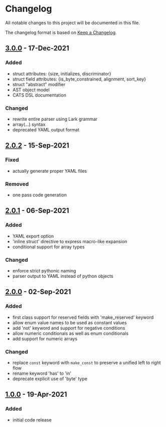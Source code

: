 # Changelog
All notable changes to this project will be documented in this file.

The changelog format is based on [Keep a Changelog](https://keepachangelog.com/en/1.0.0/).

## [3.0.0] - 17-Dec-2021

### Added
- struct attributes: {size, initializes, discriminator}
- struct field attributes: {is_byte_constrained, alignment, sort_key}
- struct "abstract" modifier
- AST object model
- CATS DSL documentation

### Changed
- rewrite entire parser using Lark grammar
- array(...) syntax
- deprecated YAML output format

## [2.0.2] - 15-Sep-2021

### Fixed
 - actually generate proper YAML files

### Removed
 - one pass code generation

## [2.0.1] - 06-Sep-2021

### Added
 - YAML export option
 - 'inline struct' directive to express macro-like expansion
 - conditional support for array types

### Changed
 - enforce strict pythonic naming
 - parser output to YAML instead of python objects

## [2.0.0] - 02-Sep-2021

### Added
 - first class support for reserved fields with 'make_reserved' keyword
 - allow enum value names to be used as constant values
 - add 'not' keyword and support for negative conditions
 - allow numeric conditionals as well as enum conditionals
 - add support for numeric arrays

### Changed
 - replace `const` keyword with `make_const` to preserve a unified left to right flow
 - rename keyword 'has' to 'in'
 - deprecate explicit use of 'byte' type

## [1.0.0] - 19-Apr-2021

### Added
 - initial code release

[3.0.0]: https://github.com/symbol/catbuffer-parser/compare/v2.0.2...v3.0.0
[2.0.2]: https://github.com/symbol/catbuffer-parser/compare/v2.0.1...v2.0.2
[2.0.1]: https://github.com/symbol/catbuffer-parser/compare/v2.0.0...v2.0.1
[2.0.0]: https://github.com/symbol/catbuffer-parser/compare/v1.0.0...v2.0.0
[1.0.0]: https://github.com/symbol/catbuffer-parser/releases/tag/v1.0.0
